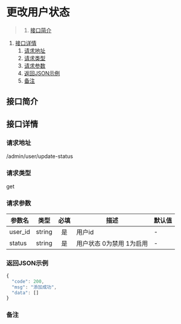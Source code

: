 # 更改用户状态

>1. [接口简介](#接口简介 "接口简介")
1. [接口详情](#接口详情 "接口详情")
	1. [请求地址](#请求地址 "请求地址")
	1. [请求类型](#请求类型 "请求类型")
	1. [请求参数](#请求参数 "请求参数")
	1. [返回JSON示例](#返回JSON示例 "返回JSON示例")
	1. [备注](#备注 "备注")



## 接口简介


## 接口详情 

### 请求地址
/admin/user/update-status

### 请求类型
get

### 请求参数
| 参数名 | 类型 | 必填 | 描述 | 默认值 |
| --- | :---: | :---: | --- | --- |
| user_id | string | 是 | 用户id | - |
| status | string | 是 | 用户状态 0为禁用 1为启用 | - |


### 返回JSON示例
```javascript
{
  "code": 200,
  "msg": "添加成功",
  "data": []
}
```

### 备注